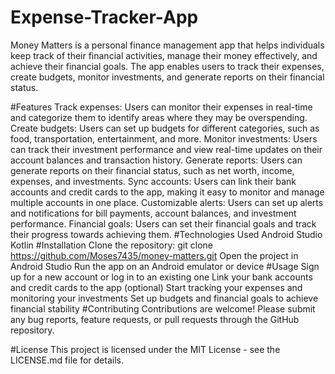 # Expense-Tracker-App
Money Matters is a personal finance management app that helps individuals keep track of their financial activities, manage their money effectively, and achieve their financial goals. The app enables users to track their expenses, create budgets, monitor investments, and generate reports on their financial status.

#Features
Track expenses: Users can monitor their expenses in real-time and categorize them to identify areas where they may be overspending.
Create budgets: Users can set up budgets for different categories, such as food, transportation, entertainment, and more.
Monitor investments: Users can track their investment performance and view real-time updates on their account balances and transaction history.
Generate reports: Users can generate reports on their financial status, such as net worth, income, expenses, and investments.
Sync accounts: Users can link their bank accounts and credit cards to the app, making it easy to monitor and manage multiple accounts in one place.
Customizable alerts: Users can set up alerts and notifications for bill payments, account balances, and investment performance.
Financial goals: Users can set their financial goals and track their progress towards achieving them.
#Technologies Used
Android Studio
Kotlin
#Installation
Clone the repository: git clone https://github.com/Moses7435/money-matters.git
Open the project in Android Studio
Run the app on an Android emulator or device
#Usage
Sign up for a new account or log in to an existing one
Link your bank accounts and credit cards to the app (optional)
Start tracking your expenses and monitoring your investments
Set up budgets and financial goals to achieve financial stability
#Contributing
Contributions are welcome! Please submit any bug reports, feature requests, or pull requests through the GitHub repository.

#License
This project is licensed under the MIT License - see the LICENSE.md file for details.
